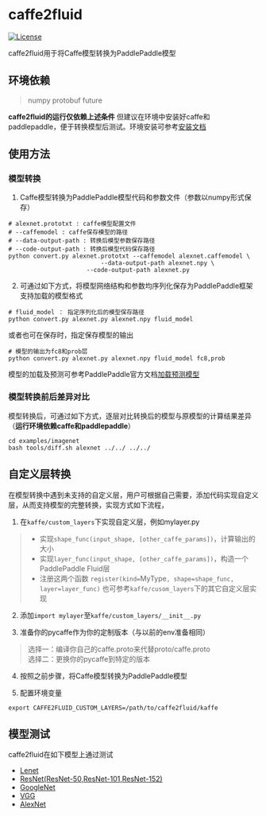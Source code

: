 # caffe2fluid
[![License](https://img.shields.io/badge/license-Apache%202-blue.svg)](LICENSE)

caffe2fluid用于将Caffe模型转换为PaddlePaddle模型

## 环境依赖

> numpy
> protobuf
> future

**caffe2fluid的运行仅依赖上述条件**
但建议在环境中安装好caffe和paddlepaddle，便于转换模型后测试。环境安装可参考[安装文档](prepare.md)

## 使用方法

### 模型转换
1. Caffe模型转换为PaddlePaddle模型代码和参数文件（参数以numpy形式保存）

```
# alexnet.prototxt : caffe模型配置文件
# --caffemodel : caffe保存模型的路径
# --data-output-path : 转换后模型参数保存路径
# --code-output-path : 转换后模型代码保存路径
python convert.py alexnet.prototxt --caffemodel alexnet.caffemodel \
				          --data-output-path alexnet.npy \
					  --code-output-path alexnet.py
```

2. 可通过如下方式，将模型网络结构和参数均序列化保存为PaddlePaddle框架支持加载的模型格式
```
# fluid_model ： 指定序列化后的模型保存路径
python convert.py alexnet.py alexnet.npy fluid_model
```
或者也可在保存时，指定保存模型的输出
```
# 模型的输出为fc8和prob层
python convert.py alexnet.py alexnet.npy fluid_model fc8,prob
```
模型的加载及预测可参考PaddlePaddle官方文档[加载预测模型](http://www.paddlepaddle.org/documentation/docs/zh/1.3/api_guides/low_level/inference.html#id4)

### 模型转换前后差异对比
模型转换后，可通过如下方式，逐层对比转换后的模型与原模型的计算结果差异（**运行环境依赖caffe和paddlepaddle**）
```
cd examples/imagenet
bash tools/diff.sh alexnet ../../ ../../
```

## 自定义层转换
在模型转换中遇到未支持的自定义层，用户可根据自己需要，添加代码实现自定义层，从而支持模型的完整转换，实现方式如下流程，
1. 在`kaffe/custom_layers`下实现自定义层，例如mylayer.py
> - 实现`shape_func(input_shape, [other_caffe_params])`，计算输出的大小
> - 实现`layer_func(input_shape, [other_caffe_params])`，构造一个PaddlePaddle Fluid层
> - 注册这两个函数 `register(kind=`MyType`, shape=shape_func, layer=layer_func)`
也可参考`kaffe/cusom_layers`下的其它自定义层实现

2. 添加`import mylayer`至`kaffe/custom_layers/__init__.py`

3. 准备你的pycaffe作为你的定制版本（与以前的env准备相同）
> 选择一：编译你自己的caffe.proto来代替proto/caffe.proto  
> 选择二：更换你的pycaffe到特定的版本

4. 按照之前步骤，将Caffe模型转换为PaddlePaddle模型

5. 配置环境变量
```
export CAFFE2FLUID_CUSTOM_LAYERS=/path/to/caffe2fluid/kaffe
```
## 模型测试
caffe2fluid在如下模型上通过测试
- [Lenet](https://github.com/ethereon/caffe-tensorflow/blob/master/examples/mnist)
- [ResNet(ResNet-50,ResNet-101,ResNet-152)](https://onedrive.live.com/?authkey=%21AAFW2-FVoxeVRck&id=4006CBB8476FF777%2117887&cid=4006CBB8476FF777)
- [GoogleNet](https://gist.github.com/jimmie33/7ea9f8ac0da259866b854460f4526034)
- [VGG](https://gist.github.com/ksimonyan/211839e770f7b538e2d8)
- [AlexNet](https://github.com/BVLC/caffe/tree/master/models/bvlc_alexnet)
